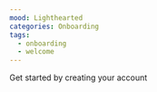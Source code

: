```yaml
---
mood: Lighthearted
categories: Onboarding
tags:
  - onboarding
  - welcome
---
```

Get started by creating your account